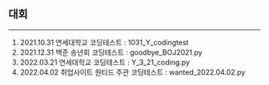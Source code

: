 ## 대회
---

1. 2021.10.31 연세대학교 코딩테스트 : 1031_Y_codingtest
1. 2021.12.31 백준 송년회 코딩테스트 : goodbye_BOJ2021.py
1. 2022.03.21 연세대학교 코딩테스트 : Y_3_21_coding.py
1. 2022.04.02 취업사이트 원티드 주관 코딩테스트 : wanted_2022.04.02.py
